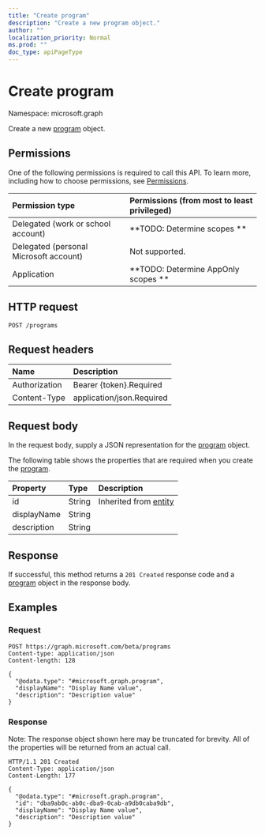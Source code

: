 ```yaml
---
title: "Create program"
description: "Create a new program object."
author: ""
localization_priority: Normal
ms.prod: ""
doc_type: apiPageType
---
```


# Create program

Namespace: microsoft.graph

Create a new [program](../resources/program.md) object.

## Permissions
One of the following permissions is required to call this API. To learn more, including how to choose permissions, see [Permissions](/concepts/permissions-reference.md).

|Permission type|Permissions (from most to least privileged)|
|:---|:---|
|Delegated (work or school account)|**TODO: Determine scopes **|
|Delegated (personal Microsoft account)|Not supported.|
|Application|**TODO: Determine AppOnly scopes **|

## HTTP request
<!-- {
  "blockType": "ignored"
}
-->
``` http
POST /programs
```

## Request headers
|Name|Description|
|:---|:---|
|Authorization|Bearer {token}.Required|
|Content-Type|application/json.Required|

## Request body
In the request body, supply a JSON representation for the [program](../resources/program.md) object.

The following table shows the properties that are required when you create the [program](../resources/program.md).

|Property|Type|Description|
|:---|:---|:---|
|id|String| Inherited from [entity](../resources/entity.md)|
|displayName|String||
|description|String||



## Response
If successful, this method returns a `201 Created` response code and a [program](../resources/program.md) object in the response body.

## Examples

### Request
<!-- {
  "blockType": "request",
  "name": "create_program_from_programs"
}
-->
``` http
POST https://graph.microsoft.com/beta/programs
Content-type: application/json
Content-length: 128

{
  "@odata.type": "#microsoft.graph.program",
  "displayName": "Display Name value",
  "description": "Description value"
}
```

### Response
Note: The response object shown here may be truncated for brevity. All of the properties will be returned from an actual call.
<!-- {
  "blockType": "response",
  "truncated": true,
  "@odata.type": "microsoft.graph.program"
}
-->
``` http
HTTP/1.1 201 Created
Content-Type: application/json
Content-Length: 177

{
  "@odata.type": "#microsoft.graph.program",
  "id": "dba9ab0c-ab0c-dba9-0cab-a9db0caba9db",
  "displayName": "Display Name value",
  "description": "Description value"
}
```

